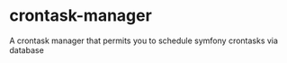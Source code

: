 crontask-manager
================

A crontask manager that permits you to schedule symfony crontasks via database
